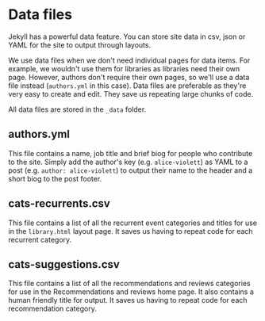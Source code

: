 # Data files

Jekyll has a powerful data feature. You can store site data in csv, json or YAML for the site to output through layouts.

We use data files when we don't need individual pages for data items. For example, we wouldn't use them for libraries as libraries need their own page. However, authors don't require their own pages, so we'll use a data file instead (`authors.yml` in this case). Data files are preferable as they're very easy to create and edit. They save us repeating large chunks of code.

All data files are stored in the `_data` folder.

## authors.yml

This file contains a name, job title and brief biog for people who contribute to the site. Simply add the author's key (e.g. `alice-violett`) as YAML to a post (e.g. `author: alice-violett`) to output their name to the header and a short biog to the post footer.

## cats-recurrents.csv

This file contains a list of all the recurrent event categories and titles for use in the `library.html` layout page. It saves us having to repeat code for each recurrent category.

## cats-suggestions.csv

This file contains a list of all the recommendations and reviews categories for use in the Recommendations and reviews home page. It also contains a human friendly title for output. It saves us having to repeat code for each recommendation category.
